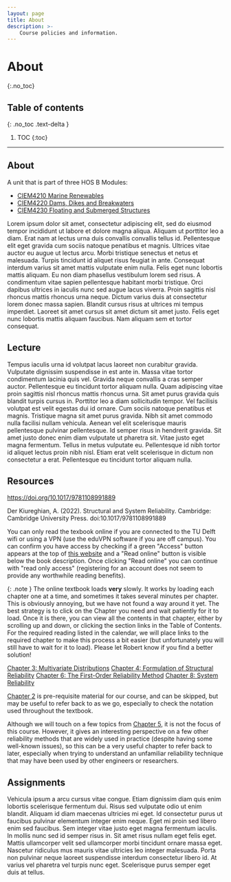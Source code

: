 ```yaml
---
layout: page
title: About
description: >-
    Course policies and information.
---
```


# About
{:.no_toc}

## Table of contents
{: .no_toc .text-delta }

1. TOC
{:toc}

---

## About

A unit that is part of three HOS B Modules:
- [CIEM4210 Marine Renewables](https://studiegids.tudelft.nl/a101_displayCourse.do?course_id=63755)
- [CIEM4220 Dams, Dikes and Breakwaters](https://studiegids.tudelft.nl/a101_displayCourse.do?course_id=63756)
- [CIEM4230 Floating and Submerged Structures](https://studiegids.tudelft.nl/a101_displayCourse.do?course_id=63757)

Lorem ipsum dolor sit amet, consectetur adipiscing elit, sed do eiusmod tempor incididunt ut labore et dolore magna aliqua. Aliquam ut porttitor leo a diam. Erat nam at lectus urna duis convallis convallis tellus id. Pellentesque elit eget gravida cum sociis natoque penatibus et magnis. Ultrices vitae auctor eu augue ut lectus arcu. Morbi tristique senectus et netus et malesuada. Turpis tincidunt id aliquet risus feugiat in ante. Consequat interdum varius sit amet mattis vulputate enim nulla. Felis eget nunc lobortis mattis aliquam. Eu non diam phasellus vestibulum lorem sed risus. A condimentum vitae sapien pellentesque habitant morbi tristique. Orci dapibus ultrices in iaculis nunc sed augue lacus viverra. Proin sagittis nisl rhoncus mattis rhoncus urna neque. Dictum varius duis at consectetur lorem donec massa sapien. Blandit cursus risus at ultrices mi tempus imperdiet. Laoreet sit amet cursus sit amet dictum sit amet justo. Felis eget nunc lobortis mattis aliquam faucibus. Nam aliquam sem et tortor consequat.

## Lecture

Tempus iaculis urna id volutpat lacus laoreet non curabitur gravida. Vulputate dignissim suspendisse in est ante in. Massa vitae tortor condimentum lacinia quis vel. Gravida neque convallis a cras semper auctor. Pellentesque eu tincidunt tortor aliquam nulla. Quam adipiscing vitae proin sagittis nisl rhoncus mattis rhoncus urna. Sit amet purus gravida quis blandit turpis cursus in. Porttitor leo a diam sollicitudin tempor. Vel facilisis volutpat est velit egestas dui id ornare. Cum sociis natoque penatibus et magnis. Tristique magna sit amet purus gravida. Nibh sit amet commodo nulla facilisi nullam vehicula. Aenean vel elit scelerisque mauris pellentesque pulvinar pellentesque. Id semper risus in hendrerit gravida. Sit amet justo donec enim diam vulputate ut pharetra sit. Vitae justo eget magna fermentum. Tellus in metus vulputate eu. Pellentesque id nibh tortor id aliquet lectus proin nibh nisl. Etiam erat velit scelerisque in dictum non consectetur a erat. Pellentesque eu tincidunt tortor aliquam nulla.

## Resources

https://doi.org/10.1017/9781108991889

Der Kiureghian, A. (2022). Structural and System Reliability. Cambridge: Cambridge University Press. doi:10.1017/9781108991889


<!-- @book{der kiureghian_2022, place={Cambridge}, title={Structural and System Reliability}, DOI={10.1017/9781108991889}, publisher={Cambridge University Press}, author={Der Kiureghian, Armen}, year={2022}} -->

You can only read the texbook online if you are connected to the TU Delft wifi or using a VPN (use the eduVPN software if you are off campus). You can confirm you have access by checking if a green "Access" button appears at the top of [this website](https://doi.org/10.1017/9781108991889) and a "Read online" button is visible below the book description. Once clicking "Read online" you can continue with "read only access" (registering for an account does not seem to provide any worthwhile reading benefits).

{: .note }
The online textbook loads **very** slowly. It works by loading each chapter one at a time, and sometimes it takes several minutes per chapter. This is obviously annoying, but we have not found a way around it yet. The best strategy is to click on the Chapter you need and wait patiently for it to load. Once it is there, you can view all the contents in that chapter, either by scrolling up and down, or clicking the section links in the Table of Contents. For the required reading listed in the calendar, we will place links to the required chapter to make this process a bit easier (but unfortunately you will still have to wait for it to load). Please let Robert know if you find a better solution!

[Chapter 3: Multivariate Distributions](https://ereader.cambridge.org/wr/viewer.html#book/b465a335-deca-4553-b09f-8989cf136370/doc10)
[Chapter 4: Formulation of Structural Reliability](https://ereader.cambridge.org/wr/viewer.html#book/b465a335-deca-4553-b09f-8989cf136370/doc11)
[Chapter 6: The First-Order Reliability Method](https://ereader.cambridge.org/wr/viewer.html#book/b465a335-deca-4553-b09f-8989cf136370/doc13)
[Chapter 8: System Reliability](https://ereader.cambridge.org/wr/viewer.html#book/b465a335-deca-4553-b09f-8989cf136370/doc15/pos_15.0)

[Chapter 2](https://ereader.cambridge.org/wr/viewer.html#book/b465a335-deca-4553-b09f-8989cf136370/doc9) is pre-requisite material for our course, and can be skipped, but may be useful to refer back to as we go, especially to check the notation used throughout the textbook.

Although we will touch on a few topics from [Chapter 5](https://ereader.cambridge.org/wr/viewer.html#book/b465a335-deca-4553-b09f-8989cf136370/doc12), it is not the focus of this course. However, it gives an interesting perspective on a few other reliability methods that are widely used in practice (despite having some well-known issues), so this can be a very useful chapter to refer back to later, especially when trying to understand an unfamiliar reliability technique that may have been used by other engineers or researchers.
## Assignments

Vehicula ipsum a arcu cursus vitae congue. Etiam dignissim diam quis enim lobortis scelerisque fermentum dui. Risus sed vulputate odio ut enim blandit. Aliquam id diam maecenas ultricies mi eget. Id consectetur purus ut faucibus pulvinar elementum integer enim neque. Eget mi proin sed libero enim sed faucibus. Sem integer vitae justo eget magna fermentum iaculis. In mollis nunc sed id semper risus in. Sit amet risus nullam eget felis eget. Mattis ullamcorper velit sed ullamcorper morbi tincidunt ornare massa eget. Nascetur ridiculus mus mauris vitae ultricies leo integer malesuada. Porta non pulvinar neque laoreet suspendisse interdum consectetur libero id. At varius vel pharetra vel turpis nunc eget. Scelerisque purus semper eget duis at tellus.
